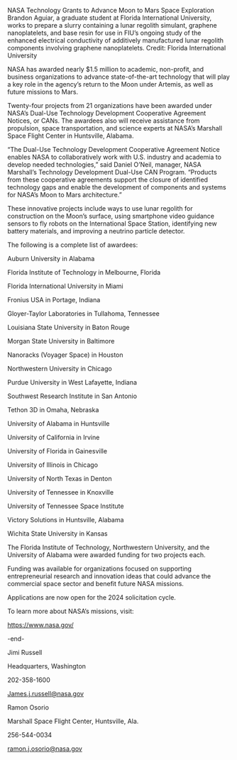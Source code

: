 NASA Technology Grants to Advance Moon to Mars Space Exploration 
 Brandon Aguiar, a graduate student at Florida International University, works to prepare a slurry containing a lunar regolith simulant, graphene nanoplatelets, and base resin for use in FIU’s ongoing study of the enhanced electrical conductivity of additively manufactured lunar regolith components involving graphene nanoplatelets. Credit: Florida International University

NASA has awarded nearly $1.5 million to academic, non-profit, and business organizations to advance state-of-the-art technology that will play a key role in the agency’s return to the Moon under Artemis, as well as future missions to Mars.

Twenty-four projects from 21 organizations have been awarded under NASA’s Dual-Use Technology Development Cooperative Agreement Notices, or CANs. The awardees also will receive assistance from propulsion, space transportation, and science experts at NASA’s Marshall Space Flight Center in Huntsville, Alabama.

“The Dual-Use Technology Development Cooperative Agreement Notice enables NASA to collaboratively work with U.S. industry and academia to develop needed technologies,” said Daniel O’Neil, manager, NASA Marshall’s Technology Development Dual-Use CAN Program. “Products from these cooperative agreements support the closure of identified technology gaps and enable the development of components and systems for NASA’s Moon to Mars architecture.”

These innovative projects include ways to use lunar regolith for construction on the Moon’s surface, using smartphone video guidance sensors to fly robots on the International Space Station, identifying new battery materials, and improving a neutrino particle detector.

The following is a complete list of awardees:

Auburn University in Alabama

Florida Institute of Technology in Melbourne, Florida

Florida International University in Miami

Fronius USA in Portage, Indiana

Gloyer-Taylor Laboratories in Tullahoma, Tennessee

Louisiana State University in Baton Rouge

Morgan State University in Baltimore

Nanoracks (Voyager Space) in Houston

Northwestern University in Chicago

Purdue University in West Lafayette, Indiana

Southwest Research Institute in San Antonio

Tethon 3D in Omaha, Nebraska

University of Alabama in Huntsville

University of California in Irvine

University of Florida in Gainesville

University of Illinois in Chicago

University of North Texas in Denton

University of Tennessee in Knoxville

University of Tennessee Space Institute

Victory Solutions in Huntsville, Alabama

Wichita State University in Kansas

The Florida Institute of Technology, Northwestern University, and the University of Alabama were awarded funding for two projects each.

Funding was available for organizations focused on supporting entrepreneurial research and innovation ideas that could advance the commercial space sector and benefit future NASA missions.

Applications are now open for the 2024 solicitation cycle.

To learn more about NASA’s missions, visit:

https://www.nasa.gov/

-end-

Jimi Russell

Headquarters, Washington

202-358-1600

James.j.russell@nasa.gov

Ramon Osorio

Marshall Space Flight Center, Huntsville, Ala.

256-544-0034

ramon.j.osorio@nasa.gov